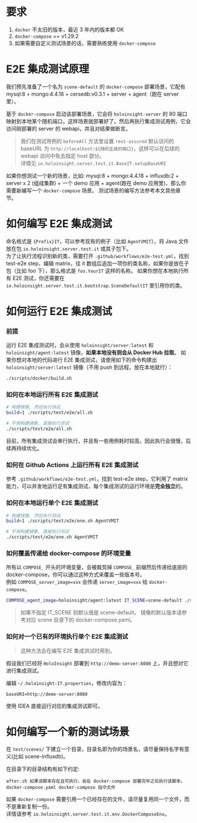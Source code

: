 # 要求
1. `docker` 不太旧的版本，最近 3 年内的版本都 OK
2. `docker-compose` == v1.29.2
3. 如果需要自定义测试场景的话，需要熟练使用 `docker-compose`

# E2E 集成测试原理
我们预先准备了一个名为 `scene-default` 的 `docker-compose` 部署场景，它配有 mysql:8 + mongo:4.4.18 + cersedb:v0.3.1 + server + agent（跑在 server 里）。

基于 `docker-compose` 启动该部署场景，它会将 `holoinsight-server` 的 80 端口映射到本地某个随机端口，这样场景就部署好了。然后再执行集成测试用例，它会访问刚部署的 server 的 webapi，并且对结果做断言。
> 我们在测试用例的 `beforeAll` 方法里设置 `rest-assured` 默认访问的 baseURL 为 `http://localhost:${随机生成的端口}`，这样可以在后续的 webapi 访问中免去指定 host 部分。  
> 详情见 `io.holoinsight.server.test.it.BaseIT.setupBaseURI`


如果你想测试一个新的场景，比如: mysql:8 + mongo:4.4.18 + influxdb:2 + server x 2 (组成集群) + 一个 demo 应用 + agent(跑在 demo 应用里)，那么你需要新编写一个 `docker-compose` 场景。
测试场景的编写方法参考本文其他章节。

# 如何编写 E2E 集成测试
命名格式是 `{Prefix}IT`，可以参考现有的例子（比如 `AgentVMIT`），将 Java 文件放在包 `io.holoinsight.server.test.it` 或其子包下。  
为了让执行流程识别新的类，需要打开 `.github/workflows/e2e-test.yml`，找到 test-e2e step，编辑 matrix，往 it 数组后追加一项你的类名称，如果你是放在子包（比如 foo 下），那么格式是 `foo.YourIT` 这样的名称。
如果你想在本地执行所有 E2E 测试，你还需要在 `io.holoinsight.server.test.it.bootstrap.SceneDefaultIT` 里引用你的类。

# 如何运行 E2E 集成测试

### 前提
运行 E2E 集成测试时，会从使用 `holoinsight/server:latest` 和 `holoinsight/agent:latest` 镜像，**如果本地没有则会从 Docker Hub 拉取**。
如果你想对本地的代码进行 E2E 集成测试，请使用如下的命令构建出 `holoinsight/server:latest` 镜像（不用 push 到远程，放在本地就行）：
```bash
./scripts/docker/build.sh
```

### 如何在本地运行所有 E2E 集成测试
```bash
# 构建镜像, 然后执行测试
build=1 ./scripts/test/e2e/all.sh

# 不用构建镜像, 直接执行测试
./scripts/test/e2e/all.sh
```
目前，所有集成测试会串行执行，并且有一些用例耗时较高，因此执行会很慢，后续再持续优化。


### 如何在 Github Actions 上运行所有 E2E 集成测试
参考 `.github/workflows/e2e-test.yml`，找到 test-e2e step，它利用了 matrix 能力，可以并发地运行足有集成测试，每个集成测试的运行环境是**完全独立**的。


### 如何在本地运行单个 E2E 集成测试

```bash
# 构建镜像, 然后执行测试
build=1 ./scripts/test/e2e/one.sh AgentVMIT

# 不用构建镜像, 直接执行测试
./scripts/test/e2e/one.sh AgentVMIT
```

### 如何覆盖传递给 docker-compose 的环境变量
所有以 `COMPOSE_` 开头的环境变量，会被裁剪掉 `COMPOSE_` 前缀然后传递给底层的 docker-compose，你可以通过这种方式来覆盖一些版本号。  
例如 `COMPOSE_server_image=xxx` 会传递 `server_image=xxx` 给 `docker-compose`。

```bash
COMPOSE_agent_image=holoinsight/agent:latest IT_SCENE=scene-default ./scripts/test/e2e/one.sh AgentVMIT
```
> 如果不指定 IT_SCENE 则默认值是 scene-default。
> 镜像的默认版本请参考对应 scene 目录下的 docker-compose.yaml。

### 如何对一个已有的环境执行单个 E2E 集成测试
> 这种方法会在编写 E2E 集成测试时用到。

假设我们已经将 `HoloInsight` 部署到 `http://demo-server:8080` 上，并且想对它进行集成测试。  

编辑 `~/.holoinsight-IT.properties`，修改内容为：
```properties
baseURI=http://demo-server:8080
```

使用 IDEA 直接运行对应的集成测试即可。


# 如何编写一个新的测试场景
在 `test/scenes/` 下建立一个目录，目录名即为你的场景名，请尽量保持名字有意义(比如 scene-influxdb)。

在目录下的目录结构有如下约定:
```text
after.sh 如果该脚本存在且可执行，会在 docker-compose 部署完毕之后执行该脚本。
docker-compose.yaml docker-compose 指令文件
```
如果 `docker-compose` 需要引用一个已经存在的文件，请尽量复用同一个文件，而不是重新复制一份。  
详情请参考 `io.holoinsight.server.test.it.env.DockerComposeEnv`。
